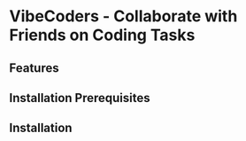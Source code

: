 # VibeCoders - Collaborate with Friends on Coding Tasks

## Features

## Installation Prerequisites

## Installation
